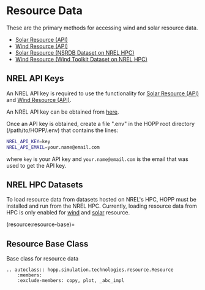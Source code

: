 # Resource Data

These are the primary methods for accessing wind and solar resource data.

- [Solar Resource (API)](resource:solar-resource)
- [Wind Resource (API)](resource:wind-resource)
- [Solar Resource (NSRDB Dataset on NREL HPC)](resource:nsrdb-data)
- [Wind Resource (Wind Toolkit Dataset on NREL HPC)](resource:wtk-data)

## NREL API Keys

An NREL API key is required to use the functionality for [Solar Resource (API)](resource:solar-resource) and [Wind Resource (API)](resource:wind-resource).

An NREL API key can be obtained from [here](https://developer.nrel.gov/signup/).

Once an API key is obtained, create a file ".env" in the HOPP root directory (/path/to/HOPP/.env) that contains the lines:

```bash
NREL_API_KEY=key
NREL_API_EMAIL=your.name@email.com
```

where `key` is your API key and `your.name@email.com` is the email that was used to get the API key.

## NREL HPC Datasets

To load resource data from datasets hosted on NREL's HPC, HOPP must be installed and run from the NREL HPC. Currently, loading resource data from HPC is only enabled for [wind](resource:wtk-data) and [solar](resource:nsrdb-data) resource.


(resource:resource-base)=
## Resource Base Class

Base class for resource data

```{eval-rst}
.. autoclass:: hopp.simulation.technologies.resource.Resource
    :members:
    :exclude-members: copy, plot, _abc_impl
```
